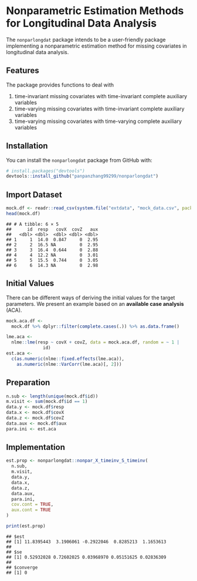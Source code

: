 Nonparametric Estimation Methods for Longitudinal Data Analysis
================

The $\mathtt{nonparlongdat}$ package intends to be a user-friendly
package implementing a nonparametric estimation method for missing
covariates in longitudinal data analysis.

## Features

The package provides functions to deal with

1.  time-invariant missing covariates with time-invariant complete
    auxiliary variables
2.  time-varying missing covariates with time-invariant complete
    auxiliary variables
3.  time-varying missing covariates with time-varying complete auxiliary
    variables

## Installation

You can install the $\mathtt{nonparlongdat}$ package from GitHub with:

``` r
# install.packages("devtools")
devtools::install_github("panpanzhang99299/nonparlongdat")
```

## Import Dataset

``` r
mock.df <- readr::read_csv(system.file("extdata", "mock_data.csv", package = "nonparlongdat"))
head(mock.df)
```

    ## # A tibble: 6 × 5
    ##      id  resp   covX  covZ   aux
    ##   <dbl> <dbl>  <dbl> <dbl> <dbl>
    ## 1     1  14.0  0.847     0  2.95
    ## 2     2  16.5 NA         0  2.95
    ## 3     3  16.4  0.644     0  2.88
    ## 4     4  12.2 NA         0  3.01
    ## 5     5  15.5  0.744     0  3.05
    ## 6     6  14.3 NA         0  2.98

## Initial Values

There can be different ways of deriving the initial values for the
target parameters. We present an example based on an **available case
analysis** (ACA).

``` r
mock.aca.df <-
  mock.df %>% dplyr::filter(complete.cases(.)) %>% as.data.frame()

lme.aca <-
  nlme::lme(resp ~ covX + covZ, data = mock.aca.df, random = ~ 1 |
              id)
est.aca <-
  c(as.numeric(nlme::fixed.effects(lme.aca)),
    as.numeric(nlme::VarCorr(lme.aca)[, 2]))
```

## Preparation

``` r
n.sub <- length(unique(mock.df$id))
m.visit <- sum(mock.df$id == 1)
data.y <- mock.df$resp
data.x <- mock.df$covX
data.z <- mock.df$covZ
data.aux <- mock.df$aux
para.ini <- est.aca
```

## Implementation

``` r
est.prop <- nonparlongdat::nonpar_X_timeinv_S_timeinv(
  n.sub,
  m.visit,
  data.y,
  data.x,
  data.z,
  data.aux,
  para.ini,
  cov.cont = TRUE,
  aux.cont = TRUE
)

print(est.prop)
```

    ## $est
    ## [1] 11.8395443  3.1906061 -0.2922046  0.8285213  1.1653613
    ## 
    ## $se
    ## [1] 0.52932028 0.72602025 0.03968970 0.05151625 0.02836309
    ## 
    ## $converge
    ## [1] 0
